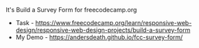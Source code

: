 It's Build a Survey Form for freecodecamp.org 
* Task - https://www.freecodecamp.org/learn/responsive-web-design/responsive-web-design-projects/build-a-survey-form
* My Demo - https://andersdeath.github.io/fcc-survey-form/
